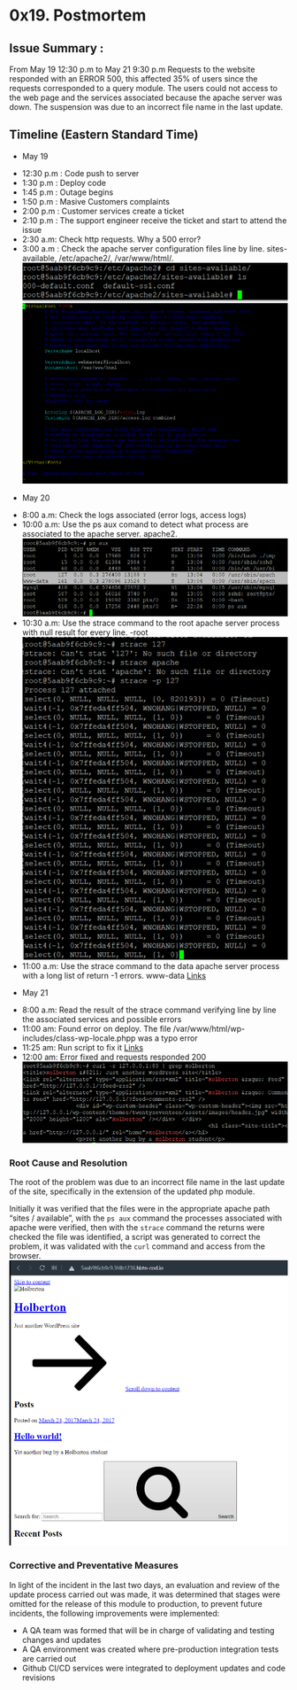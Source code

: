 # 0x19. Postmortem

## Issue Summary :
From May 19 12:30 p.m to May 21 9:30 p.m Requests to the website responded with an ERROR 500, this affected 35% of users since the requests corresponded to a query module. The users could not access to the web page and the services associated because the apache server was down. The suspension was due to an incorrect file name in the last update.

## Timeline (Eastern Standard Time)
- May 19
* 12:30 p.m : Code push to server
* 1:30 p.m : Deploy code 
* 1:45 p.m : Outage begins
* 1:50 p.m : Masive Customers complaints 
* 2:00 p.m : Customer services create a ticket
* 2:10 p.m : The support engineer receive the ticket and start to attend the issue
* 2:30 a.m: Check http requests. Why a 500 error?
* 3:00 a.m : Check the apache server configuration files line by line. sites-available, /etc/apache2/, /var/www/html/.
![](https://github.com/andrewakligo/alx-system_engineering-devops/blob/main/0x19-postmortem/images/sites%20available.png?raw=true)
![](https://github.com/andrewakligo/alx-system_engineering-devops/blob/main/0x19-postmortem/images/document%20root.png?raw=true)
- May 20
* 8:00 a.m: Check the logs associated (error logs, access logs) 
* 10:00 a.m: Use the ps aux comand to detect what process are associated to the apache server. apache2.
![](https://github.com/andrewakligo/alx-system_engineering-devops/blob/main/0x19-postmortem/images/psaux.png?raw=true)
* 10:30 a.m: Use the strace command to the root apache server process with null result for every line. -root
![](https://github.com/andrewakligo/alx-system_engineering-devops/blob/main/0x19-postmortem/images/strace%20127.png?raw=true)
* 11:00 a.m: Use the strace command to the data apache server process with a long list of return -1 errors. www-data
[Links](https://github.com/andrewakligo/alx-system_engineering-devops/blob/main/0x19-postmortem/images/strace%20161.txt)
- May 21
* 8:00 a.m: Read the result of the strace command verifying line by line the associated services and possible errors
* 11:00 am: Found error on deploy. The file /var/www/html/wp-includes/class-wp-locale.phpp was a typo error 
* 11:25 am: Run script to fix it
[Links](https://github.com/andrewakligo/alx-system_engineering-devops/blob/main/0x17-web_stack_debugging_3/0-strace_is_your_friend.pp)
* 12:00 am: Error fixed and requests responded 200
![](https://github.com/andrewakligo/alx-system_engineering-devops/blob/main/0x19-postmortem/images/working.png?raw=true)

### Root Cause and Resolution 
The root of the problem was due to an incorrect file name in the last update of the site, specifically in the extension of the updated php module.

Initially it was verified that the files were in the appropriate apache path “sites / available”, with the `ps aux` command the processes associated with apache were verified, then with the `strace` command the returns were checked the file was identified, a script was generated to correct the problem, it was validated with the `curl` command and access from the browser.
![](https://github.com/andrewakligo/alx-system_engineering-devops/blob/main/0x19-postmortem/images/accessing.png?raw=true)

### Corrective and Preventative Measures
In light of the incident in the last two days, an evaluation and review of the update process carried out was made, it was determined that stages were omitted for the release of this module to production, to prevent future incidents, the following improvements were implemented:

* A QA team was formed that will be in charge of validating and testing changes and updates
* A QA environment was created where pre-production integration tests are carried out
* Github CI/CD services were integrated to deployment updates and code revisions
